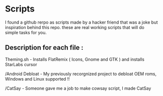# Scripts
I found a github rerpo as scripts made by a hacker friend that was a joke but inspiration behind this repo. these are real working scripts that will do simple tasks for you.

## Description for each file :
 Theming.sh - Installs FlatRemix ( Icons, Gnome and GTK ) and installs StarLabs cursor
 
 /Android Debloat - My previously recorgnized project to debloat OEM roms, Windows and Linux supported !!

 /CatSay - Someone gave me a job to make cowsay script, I made CatSay

